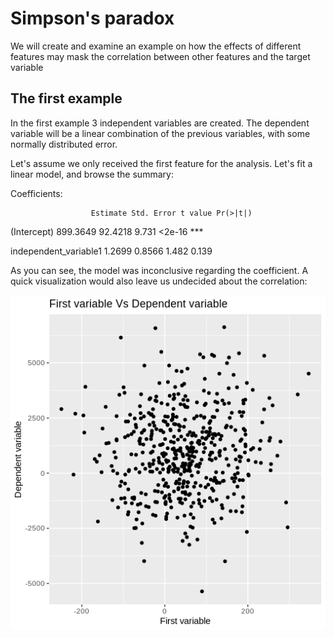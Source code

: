 # Simpson's paradox

We will create and examine an example on how the effects of different features may mask the correlation between other features and the target variable

## The first example
In the first example 3 independent variables are created. The dependent variable will be a linear combination of the previous variables, with some normally distributed error.

Let's assume we only received the first feature for the analysis. Let's fit a linear model, and browse the summary:

Coefficients:

                      Estimate Std. Error t value Pr(>|t|)   
                      
(Intercept)           899.3649    92.4218   9.731   <2e-16 ***

independent_variable1   1.2699     0.8566   1.482    0.139   

As you can see, the model was inconclusive regarding the coefficient. A quick visualization would also leave us undecided about the correlation:

![Alt text](1.png?raw=true "Title")
